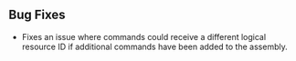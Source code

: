 ## Bug Fixes

- Fixes an issue where commands could receive a different logical resource ID if additional commands have been added to the assembly.